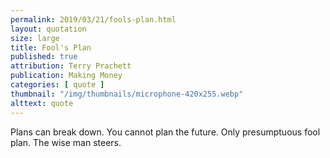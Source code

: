 ```yaml
---
permalink: 2019/03/21/fools-plan.html
layout: quotation
size: large
title: Fool's Plan
published: true
attribution: Terry Prachett
publication: Making Money
categories: [ quote ]
thumbnail: "/img/thumbnails/microphone-420x255.webp"
alttext: quote
---
```


Plans can break down. You cannot plan the future. Only presumptuous 
fool plan. The wise man steers.